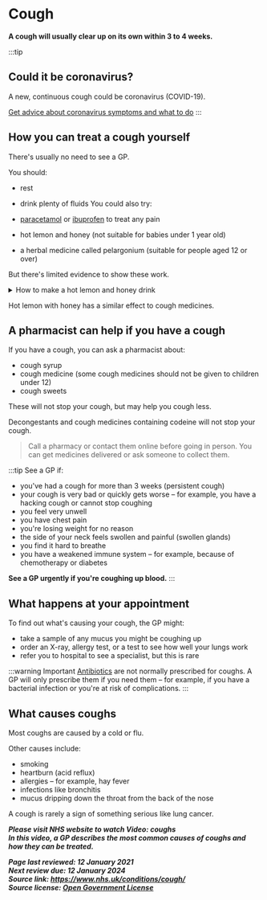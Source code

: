 <!-- cough -->

# Cough

**A cough will usually clear up on its own within 3 to 4 weeks.**

:::tip
## Could it be coronavirus?

A new, continuous cough could be coronavirus (COVID-19).

[Get advice about coronavirus symptoms and what to do](https://www.nhs.uk/conditions/coronavirus-covid-19/symptoms/)
:::



## How you can treat a cough yourself
There's usually no need to see a GP.

You should:

- rest
- drink plenty of fluids
You could also try:

- [paracetamol](https://www.nhs.uk/medicines/paracetamol-for-adults/) or [ibuprofen](https://www.nhs.uk/medicines/ibuprofen-for-adults/) to treat any pain
- hot lemon and honey (not suitable for babies under 1 year old)
- a herbal medicine called pelargonium (suitable for people aged 12 or over)

But there's limited evidence to show these work.

<details>
<summary>How to make a hot lemon and honey drink</summary>
1. Squeeze half a lemon into a mug of boiled water.
2. Add 1 to 2 teaspoons of honey.
3. Drink while still warm (do not give hot drinks to small children).
</details>

Hot lemon with honey has a similar effect to cough medicines.



## A pharmacist can help if you have a cough

If you have a cough, you can ask a pharmacist about:

- cough syrup
- cough medicine (some cough medicines should not be given to children under 12)
- cough sweets

These will not stop your cough, but may help you cough less.

Decongestants and cough medicines containing codeine will not stop your cough.

> Call a pharmacy or contact them online before going in person. You can get medicines delivered or ask someone to collect them.

:::tip See a GP if:
- you've had a cough for more than 3 weeks (persistent cough)
- your cough is very bad or quickly gets worse – for example, you have a hacking cough or cannot stop coughing
- you feel very unwell
- you have chest pain
- you're losing weight for no reason
- the side of your neck feels swollen and painful (swollen glands)
- you find it hard to breathe
- you have a weakened immune system – for example, because of chemotherapy or diabetes

**See a GP urgently if you're coughing up blood.**
:::



## What happens at your appointment

To find out what's causing your cough, the GP might:

- take a sample of any mucus you might be coughing up
- order an X-ray, allergy test, or a test to see how well your lungs work
- refer you to hospital to see a specialist, but this is rare

:::warning Important
[Antibiotics](antibiotics.md) are not normally prescribed for coughs. A GP will only prescribe them if you need them – for example, if you have a bacterial infection or you're at risk of complications.
:::



## What causes coughs

Most coughs are caused by a cold or flu.

Other causes include:

- smoking
- heartburn (acid reflux)
- allergies – for example, hay fever
- infections like bronchitis
- mucus dripping down the throat from the back of the nose

A cough is rarely a sign of something serious like lung cancer.


***Please visit NHS website to watch Video: coughs***  
***In this video, a GP describes the most common causes of coughs and how they can be treated.***

***Page last reviewed: 12 January 2021  
Next review due: 12 January 2024  
Source link: <https://www.nhs.uk/conditions/cough/>  
Source license: [Open Government License](http://www.nationalarchives.gov.uk/doc/open-government-licence/version/3/)***